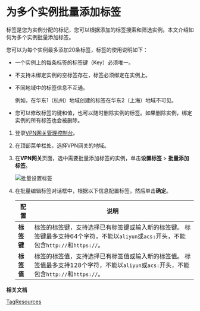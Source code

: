 # 为多个实例批量添加标签

标签是您为实例分配的标记，您可以根据添加的标签搜索和筛选实例。本文介绍如何为多个实例批量添加标签。

您可以为每个实例最多添加20条标签，标签的使用说明如下：

-   一个实例上的每条标签的标签键（Key）必须唯一。
-   不支持未绑定实例的空标签存在，标签必须绑定在实例上。
-   不同地域中的标签信息不互通。

    例如，在华东1（杭州）地域创建的标签在华东2（上海）地域不可见。

-   您可以修改标签的键和值，也可以随时删除实例的标签。如果删除实例，绑定实例的所有标签也会被删除。

1.  登录[VPN网关管理控制台](https://vpc.console.aliyun.com/vpn)。

2.  在顶部菜单栏处，选择VPN网关的地域。

3.  在**VPN网关**页面，选中需要批量添加标签的实例，单击**设置标签** \> **批量添加标签**。

    ![批量设置标签](https://static-aliyun-doc.oss-cn-hangzhou.aliyuncs.com/assets/img/zh-CN/0397219951/p147455.png)

4.  在批量编辑标签对话框中，根据以下信息配置标签，然后单击**确定**。

    |配置|说明|
    |--|--|
    |**标签键**|标签的标签键，支持选择已有标签键或输入新的标签键。 标签键最多支持64个字符，不能以`aliyun`或`acs:`开头，不能包含`http://`和`https://`。 |
    |**标签值**|标签的标签值，支持选择已有标签值或输入新的标签值。 标签值最多支持128个字符，不能以`aliyun`或`acs:`开头，不能包含`http://`和`https://`。 |


**相关文档**  


[TagResources](/cn.zh-CN/API参考/标签/TagResources.md)

